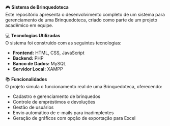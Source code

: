 🎮 **Sistema de Brinquedoteca**  
Este repositório apresenta o desenvolvimento completo de um sistema para gerenciamento de uma Brinquedoteca, criado como parte de um projeto acadêmico em equipe.

💻 **Tecnologias Utilizadas**  
O sistema foi construído com as seguintes tecnologias:

- **Frontend:** HTML, CSS, JavaScript  
- **Backend:** PHP  
- **Banco de Dados:** MySQL  
- **Servidor Local:** XAMPP

📚 **Funcionalidades**  
O projeto simula o funcionamento real de uma Brinquedoteca, oferecendo:

- Cadastro e gerenciamento de brinquedos  
- Controle de empréstimos e devoluções  
- Gestão de usuários  
- Envio automático de e-mails para inadimplentes  
- Geração de gráficos com opção de exportação para Excel
